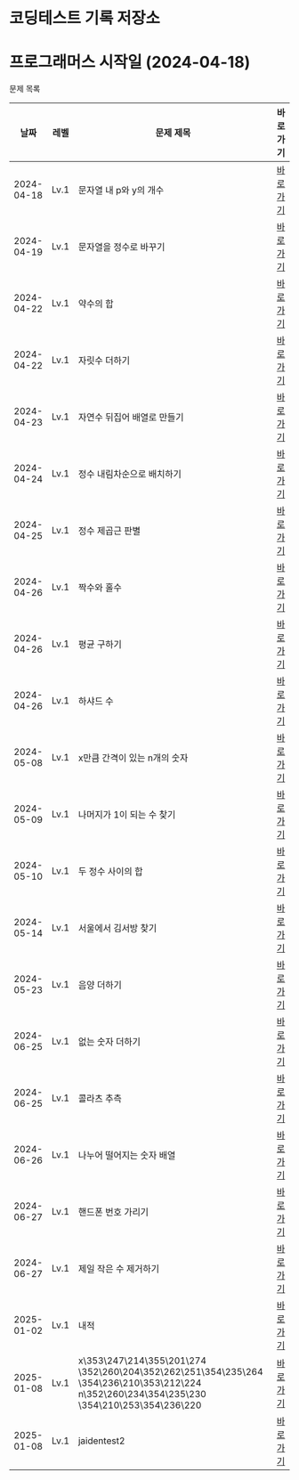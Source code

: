 # 코딩테스트 기록 저장소

# 프로그래머스 시작일 (2024-04-18)

문제 목록

| 날짜       | 레벨 | 문제 제목                | 바로가기 |
|------------|------|--------------------------|----------|
| 2024-04-18 | Lv.1 | 문자열 내 p와 y의 개수     | [바로가기](https://github.com/NuyHesHUB/coding-test-javascript/tree/main/Programmers/Lv.1/%EB%AC%B8%EC%9E%90%EC%97%B4%20%EB%82%B4%20p%EC%99%80%20y%EC%9D%98%20%EA%B0%9C%EC%88%98) |
| 2024-04-19 | Lv.1 | 문자열을 정수로 바꾸기     | [바로가기](https://github.com/NuyHesHUB/coding-test-javascript/tree/main/Programmers/Lv.1/%EB%AC%B8%EC%9E%90%EC%97%B4%EC%9D%84%20%EC%A0%95%EC%88%98%EB%A1%9C%20%EB%B0%94%EA%BE%B8%EA%B8%B0) |
| 2024-04-22 | Lv.1 | 약수의 합                 | [바로가기](https://github.com/NuyHesHUB/coding-test-javascript/tree/main/Programmers/Lv.1/%EC%95%BD%EC%88%98%EC%9D%98%20%ED%95%A9) |
| 2024-04-22 | Lv.1 | 자릿수 더하기              | [바로가기](https://github.com/NuyHesHUB/coding-test-javascript/tree/main/Programmers/Lv.1/%EC%9E%90%EB%A6%BF%EC%88%98%20%EB%8D%94%ED%95%98%EA%B8%B0) |
| 2024-04-23 | Lv.1 | 자연수 뒤집어 배열로 만들기 | [바로가기](https://github.com/NuyHesHUB/coding-test-javascript/tree/main/Programmers/Lv.1/%EC%9E%90%EC%97%B0%EC%88%98%20%EB%92%A4%EC%A7%91%EC%96%B4%20%EB%B0%B0%EC%97%B4%EB%A1%9C%20%EB%A7%8C%EB%93%A4%EA%B8%B0) |
| 2024-04-24 | Lv.1 | 정수 내림차순으로 배치하기 | [바로가기](https://github.com/NuyHesHUB/coding-test-javascript/tree/main/Programmers/Lv.1/%EC%A0%95%EC%88%98%20%EB%82%B4%EB%A6%BC%EC%B0%A8%EC%88%9C%EC%9C%BC%EB%A1%9C%20%EB%B0%B0%EC%B9%98%ED%95%98%EA%B8%B0) |
| 2024-04-25 | Lv.1 | 정수 제곱근 판별 | [바로가기](https://github.com/NuyHesHUB/coding-test-javascript/tree/main/Programmers/Lv.1/%EC%A0%95%EC%88%98%20%EC%A0%9C%EA%B3%B1%EA%B7%BC%20%ED%8C%90%EB%B3%84) |
| 2024-04-26 | Lv.1 | 짝수와 홀수 | [바로가기](https://github.com/NuyHesHUB/coding-test-javascript/tree/main/Programmers/Lv.1/%EC%A7%9D%EC%88%98%EC%99%80%20%ED%99%80%EC%88%98) |
| 2024-04-26 | Lv.1 | 평균 구하기 | [바로가기](https://github.com/NuyHesHUB/coding-test-javascript/tree/main/Programmers/Lv.1/%ED%8F%89%EA%B7%A0%20%EA%B5%AC%ED%95%98%EA%B8%B0) |
| 2024-04-26 | Lv.1 | 하샤드 수 | [바로가기](https://github.com/NuyHesHUB/coding-test-javascript/tree/main/Programmers/Lv.1/%ED%95%98%EC%83%A4%EB%93%9C%20%EC%88%98) |
| 2024-05-08 | Lv.1 | x만큼 간격이 있는 n개의 숫자 | [바로가기](https://github.com/NuyHesHUB/coding-test-javascript/tree/main/Programmers/Lv.1/x%EB%A7%8C%ED%81%BC%20%EA%B0%84%EA%B2%A9%EC%9D%B4%20%EC%9E%88%EB%8A%94%20n%EA%B0%9C%EC%9D%98%20%EC%88%AB%EC%9E%90) |
| 2024-05-09 | Lv.1 | 나머지가 1이 되는 수 찾기 | [바로가기](https://github.com/NuyHesHUB/coding-test-javascript/tree/main/Programmers/Lv.1/%EB%82%98%EB%A8%B8%EC%A7%80%EA%B0%80%201%EC%9D%B4%20%EB%90%98%EB%8A%94%20%EC%88%98%20%EC%B0%BE%EA%B8%B0) |
| 2024-05-10 | Lv.1 | 두 정수 사이의 합 | [바로가기](https://github.com/NuyHesHUB/coding-test-javascript/tree/main/Programmers/Lv.1/%EB%91%90%20%EC%A0%95%EC%88%98%20%EC%82%AC%EC%9D%B4%EC%9D%98%20%ED%95%A9) |
| 2024-05-14 | Lv.1 | 서울에서 김서방 찾기 | [바로가기](https://github.com/NuyHesHUB/coding-test-javascript/tree/main/Programmers/Lv.1/%EC%84%9C%EC%9A%B8%EC%97%90%EC%84%9C%20%EA%B9%80%EC%84%9C%EB%B0%A9%20%EC%B0%BE%EA%B8%B0) |
| 2024-05-23 | Lv.1 | 음양 더하기 | [바로가기](https://github.com/NuyHesHUB/coding-test-javascript/tree/main/Programmers/Lv.1/%EC%9D%8C%EC%96%91%20%EB%8D%94%ED%95%98%EA%B8%B0) |
| 2024-06-25 | Lv.1 | 없는 숫자 더하기 | [바로가기](https://github.com/NuyHesHUB/coding-test-javascript/tree/main/Programmers/Lv.1/%EC%97%86%EB%8A%94%20%EC%88%AB%EC%9E%90%20%EB%8D%94%ED%95%98%EA%B8%B0) |
| 2024-06-25 | Lv.1 | 콜라츠 추측 | [바로가기](https://github.com/NuyHesHUB/coding-test-javascript/tree/main/Programmers/Lv.1/%EC%BD%9C%EB%9D%BC%EC%A6%88%20%EC%B6%94%EC%B8%A1) |
| 2024-06-26 | Lv.1 | 나누어 떨어지는 숫자 배열 | [바로가기](https://github.com/NuyHesHUB/coding-test-javascript/tree/main/Programmers/Lv.1/%EB%82%98%EB%88%84%EC%96%B4%20%EB%96%A8%EC%96%B4%EC%A7%80%EB%8A%94%20%EC%88%AB%EC%9E%90%20%EB%B0%B0%EC%97%B4) |
| 2024-06-27 | Lv.1 | 핸드폰 번호 가리기 | [바로가기](https://github.com/NuyHesHUB/coding-test-javascript/tree/main/Programmers/Lv.1/%ED%95%B8%EB%93%9C%ED%8F%B0%20%EB%B2%88%ED%98%B8%20%EA%B0%80%EB%A6%AC%EA%B8%B0) |
| 2024-06-27 | Lv.1 | 제일 작은 수 제거하기 | [바로가기](https://github.com/NuyHesHUB/coding-test-javascript/tree/main/Programmers/Lv.1/%EC%A0%9C%EC%9D%BC%20%EC%9E%91%EC%9D%80%20%EC%88%98%20%EC%A0%9C%EA%B1%B0%ED%95%98%EA%B8%B0) |
| 2025-01-02 | Lv.1 | 내적 | [바로가기](https://github.com/NuyHesHUB/coding-test-javascript/tree/main/Programmers/Lv.1/%EB%82%B4%EC%A0%81) || 2025-01-08 | Lv.1 | x만큼 간격이 있는 n개의 숫자 | [바로가기](https://github.com/NuyHesHUB/coding-test-javascript/tree/main/Programmers/Lv.1/x만큼%20간격이%20있는%20n개의%20숫자) |
| 2025-01-08 | Lv.1 | x\353\247\214\355\201\274 \352\260\204\352\262\251\354\235\264 \354\236\210\353\212\224 n\352\260\234\354\235\230 \354\210\253\354\236\220 | [바로가기](https://github.com/NuyHesHUB/coding-test-javascript/tree/main/Programmers/Lv.1/x\353\247\214\355\201\274%20\352\260\204\352\262\251\354\235\264%20\354\236\210\353\212\224%20n\352\260\234\354\235\230%20\354\210\253\354\236\220) |
| 2025-01-08 | Lv.1 | jaidentest2 | [바로가기](https://github.com/NuyHesHUB/coding-test-javascript/tree/main/Programmers/Lv.1/jaidentest2) |
